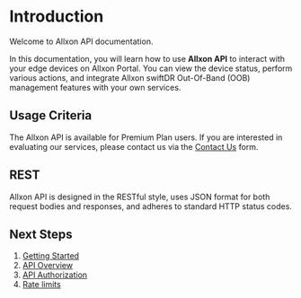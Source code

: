 # Introduction
Welcome to Allxon API documentation. 

In this documentation, you will learn how to use **Allxon API** to interact with your edge devices on Allxon Portal. You can view the device status, perform various actions, and integrate Allxon swiftDR Out-Of-Band (OOB) management features with your own services.

## Usage Criteria
The Allxon API is available for Premium Plan users. If you are interested in evaluating our services, please contact us via the [Contact Us](https://www.allxon.com/contact) form.

## REST
Allxon API is designed in the RESTful style, uses JSON format for both request bodies and responses, and adheres to standard HTTP status codes.

## Next Steps
1. [Getting Started](./GettingStarted.md)
2. [API Overview](./APIOverview.md)
3. [API Authorization](./APIAuthorization.md)
4. [Rate limits](./Ratelimits.md)
